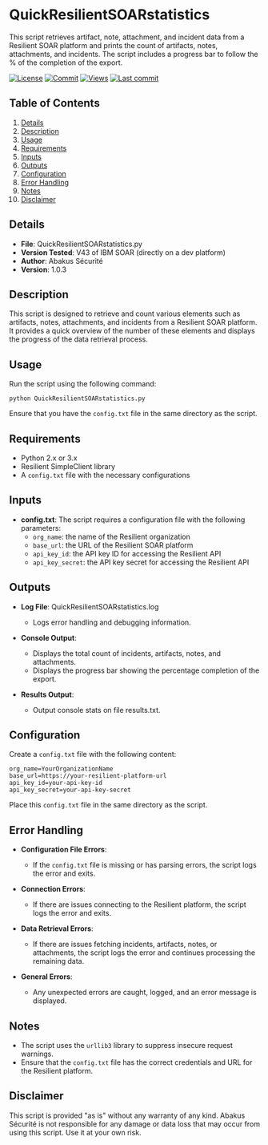 # QuickResilientSOARstatistics

This script retrieves artifact, note, attachment, and incident data from a Resilient SOAR platform and prints the count of artifacts, notes, attachments, and incidents. The script includes a progress bar to follow the % of the completion of the export.

[![License](https://img.shields.io/github/license/zoldax/quickresilientsoarstatistics?color=44CC11)](LICENSE)  [![Commit](https://img.shields.io/github/commit-activity/t/zoldax/quickresilientsoarstatistics)](https://github.com/zoldax/quickresilientsoarstatistics/commits/)  [![Views](https://hits.sh/github.com/zoldax/quickresilientsoarstatistics.svg)](https://hits.sh/github.com/zoldax/quickresilientsoarstatistics/) [![Last commit](https://img.shields.io/github/last-commit/zoldax/quickresilientsoarstatistics/main)](https://github.com/zoldax/quickresilientsoarstatistics/commits/main)

## Table of Contents

1. [Details](#details)
2. [Description](#description)
3. [Usage](#usage)
4. [Requirements](#requirements)
5. [Inputs](#inputs)
6. [Outputs](#outputs)
7. [Configuration](#configuration)
8. [Error Handling](#error-handling)
9. [Notes](#notes)
10. [Disclaimer](#disclaimer)

## Details

- **File**: QuickResilientSOARstatistics.py
- **Version Tested**: V43 of IBM SOAR (directly on a dev platform)
- **Author**: Abakus Sécurité
- **Version**: 1.0.3

## Description

This script is designed to retrieve and count various elements such as artifacts, notes, attachments, and incidents from a Resilient SOAR platform. It provides a quick overview of the number of these elements and displays the progress of the data retrieval process.

## Usage

Run the script using the following command:

    python QuickResilientSOARstatistics.py

Ensure that you have the `config.txt` file in the same directory as the script.

## Requirements

- Python 2.x or 3.x
- Resilient SimpleClient library
- A `config.txt` file with the necessary configurations

## Inputs

- **config.txt**: The script requires a configuration file with the following parameters:
  - `org_name`: the name of the Resilient organization
  - `base_url`: the URL of the Resilient SOAR platform
  - `api_key_id`: the API key ID for accessing the Resilient API
  - `api_key_secret`: the API key secret for accessing the Resilient API

## Outputs

- **Log File**: QuickResilientSOARstatistics.log
  - Logs error handling and debugging information.

- **Console Output**: 
  - Displays the total count of incidents, artifacts, notes, and attachments.
  - Displays the progress bar showing the percentage completion of the export.

- **Results Output**: 
  - Output console stats on file results.txt.

## Configuration

Create a `config.txt` file with the following content:

    org_name=YourOrganizationName
    base_url=https://your-resilient-platform-url
    api_key_id=your-api-key-id
    api_key_secret=your-api-key-secret

Place this `config.txt` file in the same directory as the script.

## Error Handling

- **Configuration File Errors**:
  - If the `config.txt` file is missing or has parsing errors, the script logs the error and exits.

- **Connection Errors**:
  - If there are issues connecting to the Resilient platform, the script logs the error and exits.

- **Data Retrieval Errors**:
  - If there are issues fetching incidents, artifacts, notes, or attachments, the script logs the error and continues processing the remaining data.

- **General Errors**:
  - Any unexpected errors are caught, logged, and an error message is displayed.

## Notes

- The script uses the `urllib3` library to suppress insecure request warnings.
- Ensure that the `config.txt` file has the correct credentials and URL for the Resilient platform.

## Disclaimer

This script is provided "as is" without any warranty of any kind. Abakus Sécurité is not responsible for any damage or data loss that may occur from using this script. Use it at your own risk.

